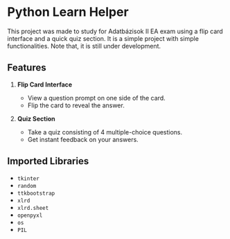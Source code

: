 # Python Learn Helper

This project was made to study for Adatbázisok II EA exam using a flip card interface and a quick quiz section. It is a simple project with simple functionalities. Note that, it is still under development.

## Features

1. **Flip Card Interface**
   - View a question prompt on one side of the card.
   - Flip the card to reveal the answer.

2. **Quiz Section**
   - Take a quiz consisting of 4 multiple-choice questions.
   - Get instant feedback on your answers.

## Imported Libraries

- `tkinter`
- `random`
- `ttkbootstrap`
- `xlrd`
- `xlrd.sheet`
- `openpyxl`
- `os`
- `PIL`